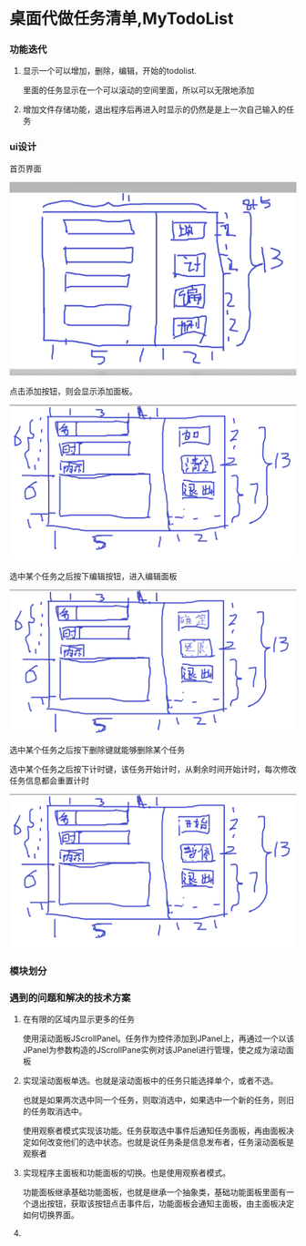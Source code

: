 # 桌面代做任务清单,MyTodoList

### 功能迭代

1. 显示一个可以增加，删除，编辑，开始的todolist.

   里面的任务显示在一个可以滚动的空间里面，所以可以无限地添加

2. 增加文件存储功能，退出程序后再进入时显示的仍然是是上一次自己输入的任务

### ui设计

首页界面

![](1656606539000.png)

点击添加按钮，则会显示添加面板。

![](1656606970000.png)

选中某个任务之后按下编辑按钮，进入编辑面板

![](1656607024000.png)

选中某个任务之后按下删除键就能够删除某个任务

选中某个任务之后按下计时键，该任务开始计时，从剩余时间开始计时，每次修改任务信息都会重置计时

![](1656607551000.png)

### 模块划分

### 遇到的问题和解决的技术方案

1. 在有限的区域内显示更多的任务

   使用滚动面板JScrollPanel。任务作为控件添加到JPanel上，再通过一个以该JPanel为参数构造的JScrollPane实例对该JPanel进行管理，使之成为滚动面板

2. 实现滚动面板单选。也就是滚动面板中的任务只能选择单个，或者不选。

   也就是如果两次选中同一个任务，则取消选中，如果选中一个新的任务，则旧的任务取消选中。

   使用观察者模式实现该功能。任务获取选中事件后通知任务面板，再由面板决定如何改变他们的选中状态。也就是说任务条是信息发布者，任务滚动面板是观察者

3. 实现程序主面板和功能面板的切换。也是使用观察者模式。

   功能面板继承基础功能面板，也就是继承一个抽象类，基础功能面板里面有一个退出按钮，获取该按钮点击事件后，功能面板会通知主面板，由主面板决定如何切换界面。

4. 